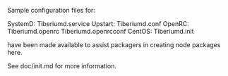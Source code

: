 Sample configuration files for:

SystemD: Tiberiumd.service
Upstart: Tiberiumd.conf
OpenRC:  Tiberiumd.openrc
         Tiberiumd.openrcconf
CentOS:  Tiberiumd.init

have been made available to assist packagers in creating node packages here.

See doc/init.md for more information.
